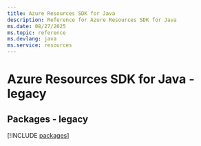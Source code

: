 ```yaml
---
title: Azure Resources SDK for Java
description: Reference for Azure Resources SDK for Java
ms.date: 08/27/2025
ms.topic: reference
ms.devlang: java
ms.service: resources
---
```

# Azure Resources SDK for Java - legacy
## Packages - legacy
[!INCLUDE [packages](resources-index.md)]